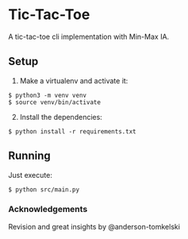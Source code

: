# Tic-Tac-Toe

A tic-tac-toe cli implementation with Min-Max IA.

## Setup

1. Make a virtualenv and activate it:
```
$ python3 -m venv venv
$ source venv/bin/activate
```

2. Install the dependencies:
```
$ python install -r requirements.txt
```

## Running

Just execute:
```
$ python src/main.py
```

### Acknowledgements

Revision and great insights by @anderson-tomkelski

